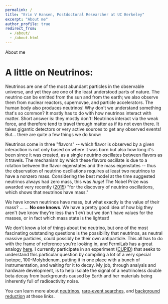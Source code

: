 ```yaml
---
permalink: /
title: "Erin V Hansen, Postdoctoral Researcher at UC Berkeley"
excerpt: "About me"
author_profile: true
redirect_from:
  - /about/
  - /about.html
---
```

About me

A little on Neutrinos:
======
Neutrinos are one of the most abundant particles in the observable universe, and yet they are one of the least understood parts of nature. The neutrino can be emitted from the sun and from the earth; we also observe them from nuclear reactors, supernovae, and particle accelerators. The human body also produces neutrinos! Why don't we understand something that's so common? It mostly has to do with how neutrinos interact with matter. Short answer is: they mostly don't! Neutrinos interact via the weak force, and therefore tend to travel through matter as if its not even there. It takes gigantic detectors or very active sources to get any observed events! But... there are quite a few things we do know:

Neutrinos come in three "flavors" -- which flavor is observed by a given interaction is not only based on where it was born but also how long it's been since it was created, as a single neutrino oscillates between flavors as it travels. The mechanism by which these flavors oscillate is due to a rotation between the flavor eigenstates and the mass eigenstates -- thus the observation of neutrino oscillations requires at least two neutrinos to have a nonzero mass. Considering the best model at the time suggested neutrinos always had zero mass, this was _huge_! The Nobel Prize was awarded very recently ([2015](https://www.nobelprize.org/prizes/physics/2015/advanced-information/)) "for the discovery of neutrino oscillations, which shows that neutrinos have mass."

We have known neutrinos have mass, but what exactly is the value of their mass? ... ... **No one knows**. We have a pretty good idea of how big they aren't (we know they're less than 1 eV) but we don't have values for the masses, or in fact which mass state is the lightest!

We don't know a lot of things about the neutrino, but one of the most fascinating outstanding questions is the possibility that neutrinos, as neutral massive particles, could possibly be their own antiparticle. This all has to do with the frame of reference you're looking in, and FermiLab has a great analogy [here](https://news.fnal.gov/2012/09/neutrinos-majorana-or-dirac/). I currently participate in an experiment ([CUPID](https://cupid.lngs.infn.it)) that seeks to understand this particular question by compiling a lot of a very special isotope, 100-Molybdenum, putting it in one place with a bunch of instrumentation, and waiting for it to decay. My job, through analysis and hardware development, is to help isolate the signal of a neutrinoless double beta decay from backgrounds caused by Earth and her materials being inherently full of radioactivity noise.

You can learn more about [neutrinos](https://www.symmetrymagazine.org/article/is-the-neutrino-its-own-antiparticle), [rare-event searches](https://www.symmetrymagazine.org/article/waiting-for-a-sign), and [background reduction](https://www.symmetrymagazine.org/article/on-background) at these links.
